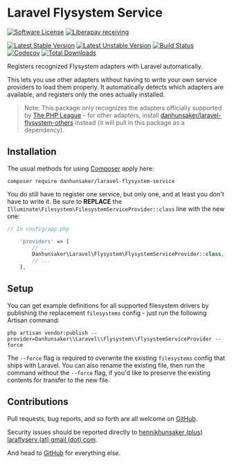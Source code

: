 # Laravel Flysystem Service #

[![Software License](https://img.shields.io/packagist/l/danhunsaker/laravel-flysystem-service.svg?style=flat-square)](LICENSE)
[![Liberapay receiving](https://img.shields.io/liberapay/receives/danhunsaker.svg?style=flat-square)](https://liberapay.com/danhunsaker/)

[![Latest Stable Version](https://img.shields.io/packagist/v/danhunsaker/laravel-flysystem-service.svg?label=stable&style=flat-square)](https://github.com/danhunsaker/laravel-flysystem-service/releases)
[![Latest Unstable Version](https://img.shields.io/packagist/vpre/danhunsaker/laravel-flysystem-service.svg?label=unstable&style=flat-square)](https://github.com/danhunsaker/laravel-flysystem-service)
[![Build Status](https://img.shields.io/travis/danhunsaker/laravel-flysystem-service.svg?style=flat-square)](https://travis-ci.org/danhunsaker/laravel-flysystem-service)
[![Codecov](https://img.shields.io/codecov/c/github/danhunsaker/laravel-flysystem-service.svg?style=flat-square)](https://codecov.io/gh/danhunsaker/laravel-flysystem-service)
[![Total Downloads](https://img.shields.io/packagist/dt/danhunsaker/laravel-flysystem-service.svg?style=flat-square)](https://packagist.org/packages/danhunsaker/laravel-flysystem-service)

Registers recognized Flysystem adapters with Laravel automatically.

This lets you use other adapters without having to write your own service
providers to load them properly.  It automatically detects which adapters are
available, and registers only the ones actually installed.

> Note: This package only recognizes the adapters officially supported by
> [The PHP League][] - for other adapters, install
> [danhunsaker/laravel-flysystem-others][] instead (it will pull in this package
> as a dependency).

## Installation ##

The usual methods for using [Composer][] apply here:

    composer require danhunsaker/laravel-flysystem-service

You do still have to register one service, but only one, and at least you don't
have to write it.  Be sure to **REPLACE** the
`Illuminate\Filesystem\FilesystemServiceProvider::class` line with the new one:

```php
// In config/app.php

    'providers' => [
        // ...
        Danhunsaker\Laravel\Flysystem\FlysystemServiceProvider::class,
        // ...
    ],
```

## Setup ##

You can get example definitions for all supported filesystem drivers by
publishing the replacement `filesystems` config - just run the following Artisan
command:

    php artisan vendor:publish --provider=Danhunsaker\\Laravel\\Flysystem\\FlysystemServiceProvider --force

The `--force` flag is required to overwrite the existing `filesystems` config
that ships with Laravel.  You can also rename the existing file, then run the
command without the `--force` flag, if you'd like to preserve the existing
contents for transfer to the new file.

## Contributions ##

Pull requests, bug reports, and so forth are all welcome on [GitHub][].

Security issues should be reported directly to [hennikhunsaker (plus) laraflyserv
(at) gmail (dot) com](mailto:hennikhunsaker+laraflyserv@gmail.com).

And head to [GitHub][] for everything else.

[composer]: https://getcomposer.org
[danhunsaker/laravel-flysystem-others]: https://github.com/danhunsaker/laravel-flysystem-others
[github]: https://github.com/danhunsaker/laravel-flysystem-service
[the php league]: https://github.com/thephpleague?query=flysystem
